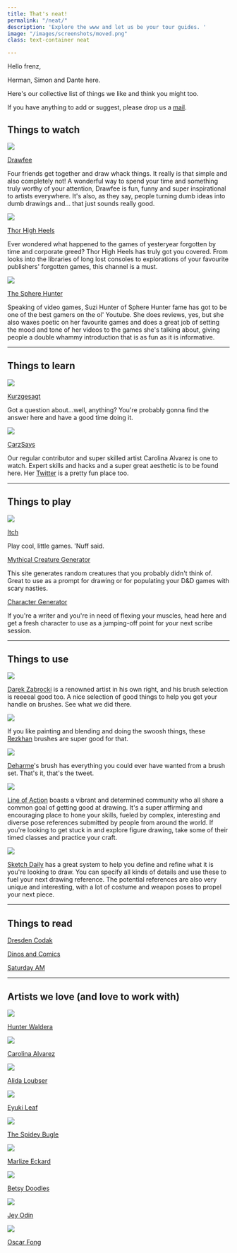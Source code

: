 ```yaml
---
title: That's neat!
permalink: "/neat/"
description: 'Explore the www and let us be your tour guides. '
image: "/images/screenshots/moved.png"
class: text-container neat

---
```

Hello frenz,

Herman, Simon and Dante here.

Here's our collective list of things we like and think you might too.

If you have anything to add or suggest, please drop us a [mail](dante@justsketch.me).

## Things to watch

![](/uploads/dd9w1w9-65452fbb-3ee0-487d-9177-9199c3f83fa1.jpeg)

[Drawfee](https://www.youtube.com/channel/UCoal_hpPIPAnWlG-kWHLheA)

Four friends get together and draw whack things. It really is that simple and also completely not! A wonderful way to spend your time and something truly worthy of your attention, Drawfee is fun, funny and super inspirational to artists everywhere. It's also, as they say, people turning dumb ideas into dumb drawings and... that just sounds really good.

![](/uploads/channels4_banner.jpeg)

[Thor High Heels](https://www.youtube.com/user/ThorHighHeels)

Ever wondered what happened to the games of yesteryear forgotten by time and corporate greed? Thor High Heels has truly got you covered. From looks into the libraries of long lost consoles to explorations of your favourite publishers' forgotten games, this channel is a must.

![](/uploads/maxresdefault.jpeg)

[The Sphere Hunter](https://www.youtube.com/channel/UCJhsl2VeLfSXzkutwlICyZw)

Speaking of video games, Suzi Hunter of Sphere Hunter fame has got to be one of the best gamers on the ol' Youtube. She does reviews, yes, but she also waxes poetic on her favourite games and does a great job of setting the mood and tone of her videos to the games she's talking about, giving people a double whammy introduction that is as fun as it is informative.

***

## Things to learn

![](/uploads/63565101.png)

[Kurzgesagt](https://www.youtube.com/user/Kurzgesagt)

Got a question about...well, anything? You're probably gonna find the answer here and have a good time doing it.

![](/uploads/screenshot-2021-05-03-at-12-31-48.png)

[CarzSays](https://www.youtube.com/channel/UCR427OqwOrf_APbG8oIP14A)

Our regular contributor and super skilled artist Carolina Alvarez is one to watch. Expert skills and hacks and a super great aesthetic is to be found here. Her [Twitter](https://twitter.com/CarlzSays) is a pretty fun place too.

***

## Things to play

![](/uploads/collections-1x.png)

[Itch](itch.io)

Play cool, little games. 'Nuff said.

[Mythical Creature Generator](https://www.generatormix.com/mythical-creatures-generator)

This site generates random creatures that you probably didn't think of. Great to use as a prompt for drawing or for populating your D&D games with scary nasties.

[Character Generator](https://www.character-generator.org.uk/)

If you're a writer and you're in need of flexing your muscles, head  here and get a fresh character to use as a jumping-off point for your next scribe session.

***

## Things to use

![](/uploads/11-droz-brushes-gimp.jpeg)

[Darek Zabrocki](https://www.deviantart.com/darekzabrocki/art/FREE-PHOTOSHOP-BRUSHES-DAREK-ZABROCKI-BRUSH-SET-431393487) is a renowned artist in his own right, and his brush selection is reeeeal good too. A nice selection of good things to help you get your handle on brushes. See what we did there.

![](/uploads/d5tmmhk-c8848b23-33b4-41fd-8968-57559cf6d5eb.jpeg)

If you like painting and blending and doing the swoosh things, these [Rezkhan](https://www.deviantart.com/rezshirmeen/art/RezKhan-Brushes-2013-352095320) brushes are super good for that.

![](/uploads/d779u6q-1c1a07b7-825d-48f0-8fee-7c0131d8ef64.jpeg)

[Deharme](https://www.deviantart.com/deharme/art/Deharme-BRUSHES-Photoshop-CC-435479570)'s brush has everything you could ever have wanted from a brush set. That's it, that's the tweet.

![](/uploads/screenshot-2021-07-09-at-08-23-51.png)

[Line of Action](https://line-of-action.com/practice-tools/figure-drawing) boasts a vibrant and determined community who all share a common goal of getting good at drawing. It's a super affirming and encouraging place to hone your skills, fueled by complex, interesting and diverse pose references submitted by people from around the world. If you're looking to get stuck in and explore figure drawing, take some of their timed classes and practice your craft. 

![](/uploads/screenshot-2021-07-09-at-08-24-18.png)

[Sketch Daily](http://reference.sketchdaily.net/en) has a great system to help you define and refine what it is you're looking to draw. You can specify all kinds of details and use these to fuel your next drawing reference. The potential references are also very unique and interesting, with a lot of costume and weapon poses to propel your next piece. 

***

## Things to read

[Dresden Codak](http://dresdencodak.com/)

[Dinos and Comics ](https://dinosandcomics.com/)

[Saturday AM](https://www.saturday-am.com/)

***

## Artists we love (and love to work with)

![](/uploads/screenshot-2021-05-04-at-13-39-15.png)

[Hunter Waldera](https://www.instagram.com/snacktoast/)

![](/uploads/ef_pbpxwsaap_o0.jpeg)

[Carolina Alvarez](https://twitter.com/CarlzSays)

![](/uploads/look-6.png)

[Alida Loubser](https://www.instagram.com/artofalida/)

![](/uploads/screenshot-2021-05-04-at-13-37-58.png)

[Eyuki Leaf]()

![](/uploads/screenshot-2021-05-04-at-13-35-31.png)

[The Spidey Bugle](https://twitter.com/TheSpideyBugle)

![](/uploads/mikasa-5.png)

[Marlize Eckard](https://www.instagram.com/voilent_vi/)

![](/uploads/eputnurxmaardrf.jpeg)

[Betsy Doodles](https://www.instagram.com/betsy_doodles/)

![](/uploads/epsdba4xyaarv_a.jpeg)

[Jey Odin](https://twitter.com/JeyOdin)

![](/uploads/erviugavcaavmud.jpeg)

[Oscar Fong](https://twitter.com/fongfumaster)